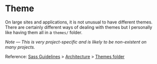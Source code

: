# Theme

On large sites and applications, it is not unusual to have different themes.
There are certainly different ways of dealing with themes but I personally like
having them all in a `themes/` folder.

*Note — This is very project-specific and is likely to be non-existent on many
projects.*

Reference: [Sass Guidelines](http://sass-guidelin.es/) >
[Architecture](http://sass-guidelin.es/#architecture) > [Themes
folder](http://sass-guidelin.es/#themes-folder)
